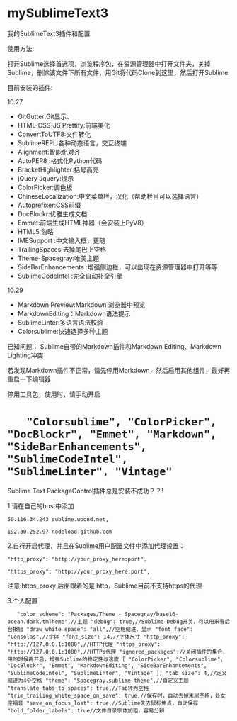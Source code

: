 # mySublimeText3
我的SublimeText3插件和配置

使用方法:

   打开Sublime选择首选项，浏览程序包，在资源管理器中打开文件夹，关掉Sublime，删除该文件下所有文件，用Git将代码Clone到这里，然后打开Sublime


目前安装的插件:

10.27

+ GitGutter:Git显示、
+ HTML-CSS-JS Prettify:前端美化
+ ConvertToUTF8:文件转化
+ SublimeREPL:各种动态语言，交互终端
+ Alignment:智能化对齐
+ AutoPEP8 :格式化Python代码
+ BracketHighlighter:括号高亮
+ jQuery Jquery:提示
+ Color​Picker:调色板
+ ChineseLocalization:中文菜单栏，汉化（帮助栏目可以选择语言）
+ Autoprefixer:CSS前缀
+ DocBlockr:优雅生成文档
+ Emmet:前端生成HTML神器（会安装上PyV8）
+ HTML5:忽略
+ IMESupport :中文输入框，更随
+ TrailingSpaces:去掉尾巴上空格
+ Theme-Spacegray:唯美主题
+ SideBarEnhancements :增强侧边栏，可以出现在资源管理器中打开等等
+ SublimeCodeIntel :完全自动补全引擎

10.29

+ Markdown Preview:Markdown 浏览器中预览
+ MarkdownEditing：Markdown语法提示
+ SublimeLinter:多语言语法校验
+ Colorsublime:快速选择多种主题

已知问题：
Sublime自带的Markdown插件和Markdown Editing、Markdown Lighting冲突

若发现Markdown插件不正常，请先停用Markdown，然后启用其他组件，最好再重启一下编辑器


停用工具包，使用时，请手动开启


`    "Colorsublime",
    "ColorPicker",
    "DocBlockr",
    "Emmet",
    "Markdown",
    "SideBarEnhancements",
    "SublimeCodeIntel",
    "SublimeLinter",
    "Vintage"
`
==========================


Sublime Text PackageControl插件总是安装不成功？？!

1.请在自己的host中添加

`
    50.116.34.243 sublime.wbond.net,
`

`
    192.30.252.97 nodeload.github.com
`



2.自行开启代理，并且在Sublime用户配置文件中添加代理设置：

`
    "http_proxy": "http://your_proxy_here:port",
`

`
    "https_proxy": "http://your_proxy_here:port",
`

注意:https_proxy 后面跟着的是 http，Sublime目前不支持https的代理



3.个人配置

`   "color_scheme": "Packages/Theme - Spacegray/base16-ocean.dark.tmTheme",//主题
    "debug": true,//Sublime Debug开关，可以用来看后台报错
    "draw_white_space": "all",//空格缩进，显示
    "font_face": "Consolas",//字体
    "font_size": 14,//字体尺寸
    "http_proxy": "http://127.0.0.1:1080",//HTTP代理
    "https_proxy": "http://127.0.0.1:1080",//HTTPs代理
    "ignored_packages"://关闭插件的集合，用的时候再开启，增强Sublime的稳定性与速度
    [
        "ColorPicker",
        "Colorsublime",
        "DocBlockr",
        "Emmet",
        "MarkdownEditing",
        "SideBarEnhancements",
        "SublimeCodeIntel",
        "SublimeLinter",
        "Vintage"
    ],
    "tab_size": 4,//定义缩进为4个空格
    "theme": "Spacegray.sublime-theme",//自定义主题
    "translate_tabs_to_spaces": true,//Tab转为空格
    "trim_trailing_white_space_on_save": true,//保存时，自动去掉末尾空格，处女座福音
    "save_on_focus_lost": true,//Sublime失去鼠标焦点，自动保存
    "bold_folder_labels": true//文件目录字体加粗，容易分辨`